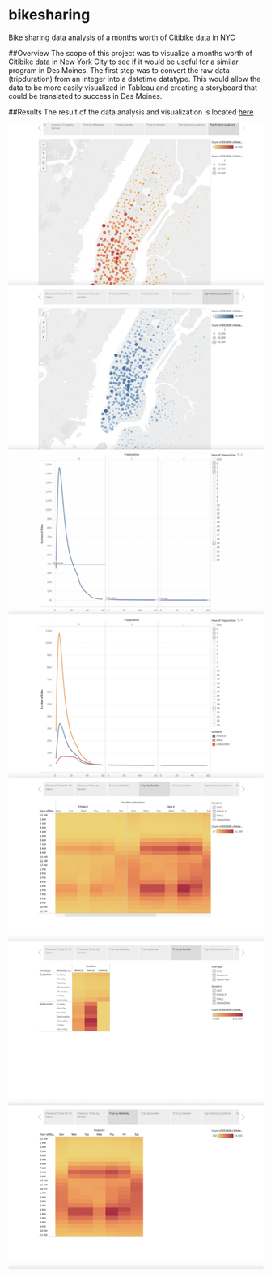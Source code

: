 # bikesharing
Bike sharing data analysis of a months worth of Citibike data in NYC

##Overview
The scope of this project was to visualize a months worth of Citibike data in New York City to see if it would be useful for a similar program in Des Moines. The first step was to convert the raw data (tripduration) from an integer into a datetime datatype. This would allow the data to be more easily visualized in Tableau and creating a storyboard that could be translated to success in Des Moines.

##Results
The result of the data analysis and visualization is located [here](https://public.tableau.com/views/NYCCitybikeData/Story1?:language=en-US&:display_count=n&:origin=viz_share_link)

![launch](Resources/Endingpoint.png)
![launch](Resources/StartingPoint.png)
![launch](Resources/Tripduration.png)
![launch](Resources/Tripdurationbygender.png)
![launch](Resources/Tripsbygender.png)
![launch](Resources/Tripsbygender2.png)
![launch](Resources/Tripsbyweekday.png)
